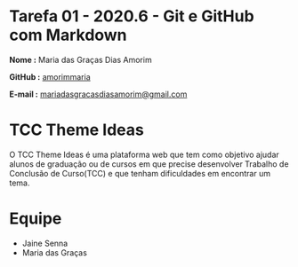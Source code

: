 
# Tarefa 01 - 2020.6 - Git e GitHub com Markdown

**Nome :** Maria das Graças Dias Amorim

**GitHub :** [amorimmaria](https://github.com/amorimmaria)

**E-mail :** <mariadasgracasdiasamorim@gmail.com>

# TCC Theme Ideas

O TCC Theme Ideas é uma plataforma web que tem como objetivo ajudar alunos de graduação ou de cursos em que precise desenvolver Trabalho de Conclusão de Curso(TCC) e que tenham dificuldades em encontrar um tema.

# Equipe 
- Jaine Senna
- Maria das Graças




